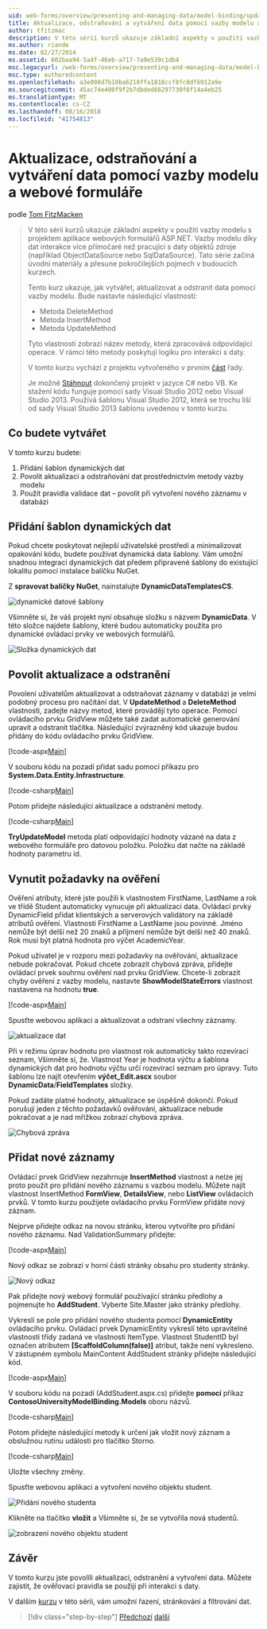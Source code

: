 ```yaml
---
uid: web-forms/overview/presenting-and-managing-data/model-binding/updating-deleting-and-creating-data
title: Aktualizace, odstraňování a vytváření data pomocí vazby modelu a webových formulářů | Dokumentace Microsoftu
author: tfitzmac
description: V této sérii kurzů ukazuje základní aspekty v použití vazby modelu s projektem aplikace webových formulářů ASP.NET. Data interakce díky vazby modelu další přímo-...
ms.author: riande
ms.date: 02/27/2014
ms.assetid: 602baa94-5a4f-46eb-a717-7a9e539c1db4
msc.legacyurl: /web-forms/overview/presenting-and-managing-data/model-binding/updating-deleting-and-creating-data
msc.type: authoredcontent
ms.openlocfilehash: a3e098d7b10ba6218ffa1818ccf8fc8df6912a9e
ms.sourcegitcommit: 45ac74e400f9f2b7dbded66297730f6f14a4eb25
ms.translationtype: MT
ms.contentlocale: cs-CZ
ms.lasthandoff: 08/16/2018
ms.locfileid: "41754813"
---
```

<a name="updating-deleting-and-creating-data-with-model-binding-and-web-forms"></a>Aktualizace, odstraňování a vytváření data pomocí vazby modelu a webové formuláře
====================
podle [Tom FitzMacken](https://github.com/tfitzmac)

> V této sérii kurzů ukazuje základní aspekty v použití vazby modelu s projektem aplikace webových formulářů ASP.NET. Vazby modelu díky dat interakce více přímočaré než pracující s daty objektů zdroje (například ObjectDataSource nebo SqlDataSource). Tato série začíná úvodní materiály a přesune pokročilejších pojmech v budoucích kurzech.
> 
> Tento kurz ukazuje, jak vytvářet, aktualizovat a odstranit data pomocí vazby modelu. Bude nastavte následující vlastnosti:
> 
> - Metoda DeleteMethod
> - Metoda InsertMethod
> - Metoda UpdateMethod
> 
> Tyto vlastnosti zobrazí název metody, která zpracovává odpovídající operace. V rámci této metody poskytují logiku pro interakci s daty.
> 
> V tomto kurzu vychází z projektu vytvořeného v prvním [část](retrieving-data.md) řady.
> 
> Je možné [Stáhnout](https://go.microsoft.com/fwlink/?LinkId=286116) dokončený projekt v jazyce C# nebo VB. Ke stažení kódu funguje pomocí sady Visual Studio 2012 nebo Visual Studio 2013. Používá šablonu Visual Studio 2012, která se trochu liší od sady Visual Studio 2013 šablonu uvedenou v tomto kurzu.


## <a name="what-youll-build"></a>Co budete vytvářet

V tomto kurzu budete:

1. Přidání šablon dynamických dat
2. Povolit aktualizaci a odstraňování dat prostřednictvím metody vazby modelu
3. Použít pravidla validace dat – povolit při vytvoření nového záznamu v databázi

## <a name="add-dynamic-data-templates"></a>Přidání šablon dynamických dat

Pokud chcete poskytovat nejlepší uživatelské prostředí a minimalizovat opakování kódu, budete používat dynamická data šablony. Vám umožní snadnou integraci dynamických dat předem připravené šablony do existující lokalitu pomocí instalace balíčku NuGet.

Z **spravovat balíčky NuGet**, nainstalujte **DynamicDataTemplatesCS**.

![dynamické datové šablony](updating-deleting-and-creating-data/_static/image1.png)

Všimněte si, že váš projekt nyní obsahuje složku s názvem **DynamicData**. V této složce najdete šablony, které budou automaticky použita pro dynamické ovládací prvky ve webových formulářů.

![Složka dynamických dat](updating-deleting-and-creating-data/_static/image2.png)

## <a name="enable-updating-and-deleting"></a>Povolit aktualizace a odstranění

Povolení uživatelům aktualizovat a odstraňovat záznamy v databázi je velmi podobný procesu pro načítání dat. V **UpdateMethod** a **DeleteMethod** vlastnosti, zadejte názvy metod, které provádějí tyto operace. Pomocí ovládacího prvku GridView můžete také zadat automatické generování upravit a odstranit tlačítka. Následující zvýrazněný kód ukazuje budou přidány do kódu ovládacího prvku GridView.

[!code-aspx[Main](updating-deleting-and-creating-data/samples/sample1.aspx?highlight=4-5)]

V souboru kódu na pozadí přidat sadu pomocí příkazu pro **System.Data.Entity.Infrastructure**.

[!code-csharp[Main](updating-deleting-and-creating-data/samples/sample2.cs)]

Potom přidejte následující aktualizace a odstranění metody.

[!code-csharp[Main](updating-deleting-and-creating-data/samples/sample3.cs)]

**TryUpdateModel** metoda platí odpovídající hodnoty vázané na data z webového formuláře pro datovou položku. Položku dat načte na základě hodnoty parametru id.

## <a name="enforce-validation-requirements"></a>Vynutit požadavky na ověření

Ověření atributy, které jste použili k vlastnostem FirstName, LastName a rok ve třídě Student automaticky vynucuje při aktualizaci data. Ovládací prvky DynamicField přidat klientských a serverových validátory na základě atributů ověření. Vlastnosti FirstName a LastName jsou povinné. Jméno nemůže být delší než 20 znaků a příjmení nemůže být delší než 40 znaků. Rok musí být platná hodnota pro výčet AcademicYear.

Pokud uživatel je v rozporu mezi požadavky na ověřování, aktualizace nebude pokračovat. Pokud chcete zobrazit chybová zpráva, přidejte ovládací prvek souhrnu ověření nad prvku GridView. Chcete-li zobrazit chyby ověření z vazby modelu, nastavte **ShowModelStateErrors** vlastnost nastavena na hodnotu **true**. 

[!code-aspx[Main](updating-deleting-and-creating-data/samples/sample4.aspx)]

Spusťte webovou aplikaci a aktualizovat a odstraní všechny záznamy.

![aktualizace dat](updating-deleting-and-creating-data/_static/image3.png)

Při v režimu úprav hodnotu pro vlastnost rok automaticky takto rozevírací seznam, Všimněte si, že. Vlastnost Year je hodnota výčtu a šablona dynamických dat pro hodnotu výčtu určí rozevírací seznam pro úpravy. Tuto šablonu lze najít otevřením **výčet\_Edit.ascx** soubor **DynamicData**/**FieldTemplates** složky.

Pokud zadáte platné hodnoty, aktualizace se úspěšně dokončí. Pokud porušují jeden z těchto požadavků ověřování, aktualizace nebude pokračovat a je nad mřížkou zobrazí chybová zpráva.

![Chybová zpráva](updating-deleting-and-creating-data/_static/image4.png)

## <a name="add-new-records"></a>Přidat nové záznamy

Ovládací prvek GridView nezahrnuje **InsertMethod** vlastnost a nelze jej proto použít pro přidání nového záznamu s vazbou modelu. Můžete najít vlastnost InsertMethod **FormView**, **DetailsView**, nebo **ListView** ovládacích prvků. V tomto kurzu použijete ovládacího prvku FormView přidáte nový záznam.

Nejprve přidejte odkaz na novou stránku, kterou vytvoříte pro přidání nového záznamu. Nad ValidationSummary přidejte:

[!code-aspx[Main](updating-deleting-and-creating-data/samples/sample5.aspx)]

Nový odkaz se zobrazí v horní části stránky obsahu pro studenty stránky.

![Nový odkaz](updating-deleting-and-creating-data/_static/image5.png)

Pak přidejte nový webový formulář používající stránku předlohy a pojmenujte ho **AddStudent**. Vyberte Site.Master jako stránky předlohy.

Vykreslí se pole pro přidání nového studenta pomocí **DynamicEntity** ovládacího prvku. Ovládací prvek DynamicEntity vykreslí této upravitelné vlastnosti třídy zadaná ve vlastnosti ItemType. Vlastnost StudentID byl označen atributem **[ScaffoldColumn(false)]** atribut, takže není vykresleno. V zástupném symbolu MainContent AddStudent stránky přidejte následující kód.

[!code-aspx[Main](updating-deleting-and-creating-data/samples/sample6.aspx)]

V souboru kódu na pozadí (AddStudent.aspx.cs) přidejte **pomocí** příkaz **ContosoUniversityModelBinding.Models** oboru názvů.

[!code-csharp[Main](updating-deleting-and-creating-data/samples/sample7.cs)]

Potom přidejte následující metody k určení jak vložit nový záznam a obslužnou rutinu události pro tlačítko Storno.

[!code-csharp[Main](updating-deleting-and-creating-data/samples/sample8.cs)]

Uložte všechny změny.

Spusťte webovou aplikaci a vytvoření nového objektu student.

![Přidání nového studenta](updating-deleting-and-creating-data/_static/image6.png)

Klikněte na tlačítko **vložit** a Všimněte si, že se vytvořila nová studentů.

![zobrazení nového objektu student](updating-deleting-and-creating-data/_static/image7.png)

## <a name="conclusion"></a>Závěr

V tomto kurzu jste povolili aktualizaci, odstranění a vytvoření data. Můžete zajistit, že ověřovací pravidla se použijí při interakci s daty.

V dalším [kurzu](sorting-paging-and-filtering-data.md) v této sérii, vám umožní řazení, stránkování a filtrování dat.

> [!div class="step-by-step"]
> [Předchozí](retrieving-data.md)
> [další](sorting-paging-and-filtering-data.md)
